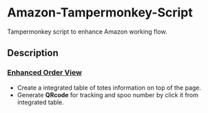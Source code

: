 # Amazon-Tampermonkey-Script
Tampermonkey script to enhance Amazon working flow.



## Description
### [Enhanced Order View](https://github.com/ethanhong/Amazon-Tampermonkey-Script/blob/main/enhanced-order-view.js)
- Create a integrated table of totes information on top of the page.
- Generate **QRcode** for tracking and spoo number by click it from integrated table.
